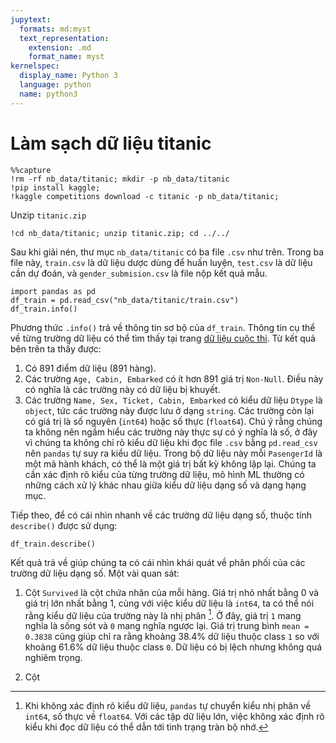 ```yaml
---
jupytext:
  formats: md:myst
  text_representation:
    extension: .md
    format_name: myst
kernelspec:
  display_name: Python 3
  language: python
  name: python3
---
```

# Làm sạch dữ liệu titanic

```{code-cell} ipython3
%%capture
!rm -rf nb_data/titanic; mkdir -p nb_data/titanic
!pip install kaggle;
!kaggle competitions download -c titanic -p nb_data/titanic;

```

Unzip `titanic.zip`


```{code-cell} ipython3
!cd nb_data/titanic; unzip titanic.zip; cd ../../
```


Sau khi giải nén, thư mục `nb_data/titanic` có ba file `.csv` như trên. Trong ba file này, `train.csv` là dữ liệu dược dùng để huấn luyện, `test.csv` là dữ liệu cần dự đoán, và `gender_submision.csv` là file nộp kết quả mẫu.


```{code-cell} ipython3
import pandas as pd
df_train = pd.read_csv("nb_data/titanic/train.csv")
df_train.info()
```


Phương thức `.info()` trả về thông tin sơ bộ của `df_train`. Thông tin cụ thể về từng trường dữ liệu có thể tìm thấy tại trang [dữ liệu cuộc thi](https://www.kaggle.com/c/titanic/data). Từ kết quả bên trên ta thấy được:

1. Có 891 điểm dữ liệu (891 hàng).
2. Các trường `Age, Cabin, Embarked` có ít hơn 891 giá trị `Non-Null`. Điều này có nghĩa là các trường này có dữ liệu bị khuyết.
3. Các trường `Name, Sex, Ticket, Cabin, Embarked` có kiểu dữ liệu `Dtype` là `object`, tức các trường này được lưu ở dạng `string`. Các trường còn lại có giá trị là số nguyên (`int64`) hoặc số thực (`float64`). Chú ý rằng chúng ta không nên ngầm hiểu các trường này thực sự có ý nghĩa là số, ở đây vì chúng ta không chỉ rõ kiểu dữ liệu khi đọc file `.csv` bằng `pd.read_csv` nên `pandas` tự suy ra kiểu dữ liệu. Trong bộ dữ liệu này mỗi `PasengerId` là một mã hành khách, có thể là một giá trị bất kỳ không lặp lại. Chúng ta cần xác định rõ kiểu của từng trường dữ liệu, mô hình ML thường có những cách xử lý khác nhau giữa kiểu dữ liệu dạng số và dạng hạng mục.

Tiếp theo, để có cái nhìn nhanh về các trường dữ liệu dạng số, thuộc tính `describe()` được sử dụng:


```{code-cell} ipython3
df_train.describe()
```




Kết quả trả về giúp chúng ta có cái nhìn khái quát về phân phối của các trường dữ liệu dạng số. Một vài quan sát:

1. Cột `Survived` là cột chứa nhãn của mỗi hàng. Giá trị nhỏ nhất bằng 0 và giá trị lớn nhất bằng 1, cùng với việc kiểu dữ liệu là `int64`, ta có thể nói rằng kiểu dữ liệu của trường này là nhị phân [^1]. Ở đây, giá trị `1` mang nghĩa là sống sót và `0` mang nghĩa ngược lại. Giá trị trung bình `mean = 0.3838` cũng giúp chỉ ra rằng khoảng 38.4% dữ liệu thuộc class `1` so với khoảng 61.6% dữ liệu thuộc class `0`. Dữ liệu có bị lệch nhưng không quá nghiêm trọng.

2. Cột 
 


[^1]: Khi không xác định rõ kiểu dữ liệu, `pandas` tự chuyển kiểu nhị phân về `int64`, số thực về `float64`. Với các tập dữ liệu lớn, việc không xác định rõ kiểu khi đọc dữ liệu có thể dẫn tới tình trạng tràn bộ nhớ.

